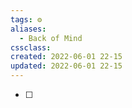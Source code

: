```yaml
---
tags: ⚙️
aliases: 
  - Back of Mind 
cssclass:
created: 2022-06-01 22-15
updated: 2022-06-01 22-15
---
```


- [ ] 

